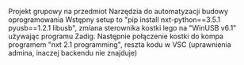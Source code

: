Projekt grupowy na przedmiot Narzędzia do automatyzacji budowy oprogramowania
Wstępny setup to "pip install nxt-python==3.5.1 pyusb==1.2.1 libusb", zmiana sterownika kostki lego na "WinUSB v6.1"  używając programu Zadig. Następnie połączenie kostki do kompa programem "nxt 2.1 programming", reszta kodu w VSC (uprawnienia admina, inaczej backendu nie znajduje)
